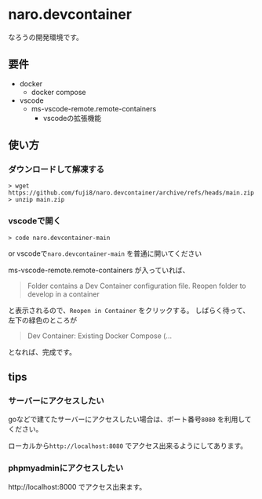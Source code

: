 # naro.devcontainer
なろうの開発環境です。

## 要件
- docker
  - docker compose
- vscode
  - ms-vscode-remote.remote-containers
    - vscodeの拡張機能
    
## 使い方
### ダウンロードして解凍する
```shell
> wget https://github.com/fuji8/naro.devcontainer/archive/refs/heads/main.zip
> unzip main.zip
```

### vscodeで開く
```shell
> code naro.devcontainer-main
```
or 
vscodeで`naro.devcontainer-main` を普通に開いてください

ms-vscode-remote.remote-containers が入っていれば、
> Folder contains a Dev Container configuration file. Reopen folder to develop in a container

と表示されるので、`Reopen in Container` をクリックする。
しばらく待って、左下の緑色のところが
> Dev Container: Existing Docker Compose (...

となれば、完成です。

## tips
### サーバーにアクセスしたい
goなどで建てたサーバーにアクセスしたい場合は、ポート番号`8080` を利用してください。

ローカルから`http://localhost:8080` でアクセス出来るようにしてあります。

### phpmyadminにアクセスしたい
http://localhost:8000 でアクセス出来ます。

